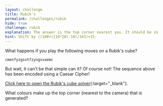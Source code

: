 ```yaml
---
layout: challenge
title: Rubik's
permalink: /challenges/rubik
hide: true
challenge: rubik
explanation: The answer is the top corner nearest you. It should be in the format of LEFTCOLOUR_TOPCOLOUR_RIGHTCOLOUR.
hint: Shift by ((108+(119*28)-10)/343)+15.
---
```


What happens if you play the following moves on a Rubik's cube?

`cmenfyzgsvtfzyngsvaemc`

But wait, it can't be that simple can it? Of course not! The sequence above has
been encoded using a Caesar Cipher!

[Click here to open the Rubik's cube solver](https://ruwix.com/online-puzzle-simulators/ "I Might Help You"){:target="_blank"}.
 
What colours make up the top corner (nearest to the camera) that is generated?
